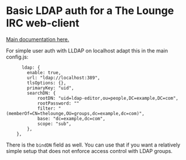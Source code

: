 # Basic LDAP auth for a The Lounge IRC web-client

[Main documentation here.](https://thelounge.chat/docs/configuration#ldap-support)

For simple user auth with LLDAP on localhost adapt this in the main config.js:

```
      ldap: {
        enable: true,
        url: "ldap://localhost:389",
        tlsOptions: {},
        primaryKey: "uid",
        searchDN: {
            rootDN: "uid=ldap-editor,ou=people,DC=example,DC=com",
            rootPassword: ""
            filter: "(memberOf=CN=thelounge,OU=groups,dc=example,dc=com)",
            base: "dc=example,dc=com",
            scope: "sub",
        },
    },
```

There is the `bindDN` field as well. You can use that if you want a relatively simple setup that does not enforce access control with LDAP groups.
